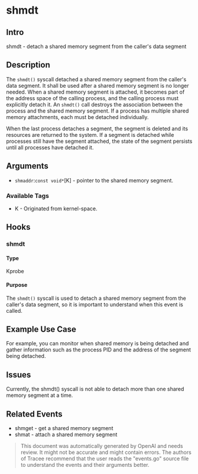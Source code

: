 
# shmdt

## Intro
shmdt - detach a shared memory segment from the caller's data segment

## Description
The `shmdt()` syscall detached a shared memory segment from the caller's data
segment. It shall be used after a shared memory segment is no longer needed.
When a shared memory segment is attached, it becomes part of the address
space of the calling process, and the calling process must explicitly
detach it. An `shmdt()` call destroys the association between the process
and the shared memory segment. If a process has multiple shared memory
attachments, each must be detached individually.

When the last process detaches a segment, the segment is deleted and its
resources are returned to the system. If a segment is detached while
processes still have the segment attached, the state of the segment
persists until all processes have detached it.

## Arguments
* `shmaddr`:`const void*`[K] - pointer to the shared memory segment.

### Available Tags
* K - Originated from kernel-space.

## Hooks
### shmdt
#### Type
Kprobe 
#### Purpose
The `shmdt()` syscall is used to detach a shared memory segment from the caller's
data segment, so it is important to understand when this event is called.

## Example Use Case
For example, you can monitor when shared memory is being detached and gather
information such as the process PID and the address of the segment being
detached.

## Issues
Currently, the shmdt() syscall is not able to detach more than one shared memory
segment at a time.

## Related Events
* shmget - get a shared memory segment
* shmat - attach a shared memory segment

> This document was automatically generated by OpenAI and needs review. It might
> not be accurate and might contain errors. The authors of Tracee recommend that
> the user reads the "events.go" source file to understand the events and their
> arguments better.
